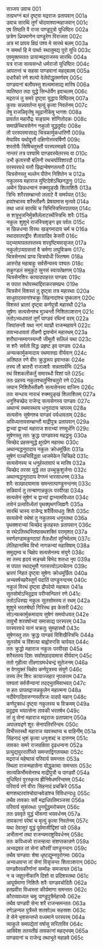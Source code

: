 सञ्जय उवाच	001  
तत्प्रभग्नं बलं दृष्ट्वा मद्रराजः प्रतापवान्	001a  
उवाच सारथिं तूर्णं चोदयाश्वान्महाजवान्	001c  
एष तिष्ठति वै राजा पाण्डुपुत्रो युधिष्ठिरः	002a  
छत्रेण ध्रियमाणेन पाण्डुरेण विराजता	002c  
अत्र मां प्रापय क्षिप्रं पश्य मे सारथे बलम्	003a  
न समर्था हि मे पार्थाः स्थातुमद्य पुरो युधि	003c  
एवमुक्तस्ततः प्रायान्मद्रराजस्य सारथिः	004a  
यत्र राजा सत्यसन्धो धर्मराजो युधिष्ठिरः	004c  
आपतन्तं च सहसा पाण्डवानां महद्बलम्	005a  
दधारैको रणे शल्यो वेलेवोद्धृतमर्णवम्	005c  
पाण्डवानां बलौघस्तु शल्यमासाद्य मारिष	006a  
व्यतिष्ठत तदा युद्धे सिन्धोर्वेग इवाचलम्	006c  
मद्रराजं तु समरे दृष्ट्वा युद्धाय विष्ठितम्	007a  
कुरवः सन्न्यवर्तन्त मृत्युं कृत्वा निवर्तनम्	007c  
तेषु राजन्निवृत्तेषु व्यूढानीकेषु भागशः	008a  
प्रावर्तत महारौद्रः सङ्ग्रामः शोणितोदकः	008c  
समार्छच्चित्रसेनेन नकुलो युद्धदुर्मदः	008e  
तौ परस्परमासाद्य चित्रकार्मुकधारिणौ	009a  
मेघाविव यथोद्वृत्तौ दक्षिणोत्तरवर्षिणौ	009c  
शरतोयैः सिषिचतुस्तौ परस्परमाहवे	010a  
नान्तरं तत्र पश्यामि पाण्डवस्येतरस्य वा	010c  
उभौ कृतास्त्रौ बलिनौ रथचर्याविशारदौ	011a  
परस्परवधे यत्तौ छिद्रान्वेषणतत्परौ	011c  
चित्रसेनस्तु भल्लेन पीतेन निशितेन च	012a  
नकुलस्य महाराज मुष्टिदेशेऽच्छिनद्धनुः	012c  
अथैनं छिन्नधन्वानं रुक्मपुङ्खैः शिलाशितैः	013a  
त्रिभिः शरैरसम्भ्रान्तो ललाटे वै समर्पयत्	013c  
हयांश्चास्य शरैस्तीक्ष्णैः प्रेषयामास मृत्यवे	014a  
तथा ध्वजं सारथिं च त्रिभिस्त्रिभिरपातयत्	014c  
स शत्रुभुजनिर्मुक्तैर्ललाटस्थैस्त्रिभिः शरैः	015a  
नकुलः शुशुभे राजंस्त्रिशृङ्ग इव पर्वतः	015c  
स छिन्नधन्वा विरथः खड्गमादाय चर्म च	016a  
रथादवातरद्वीरः शैलाग्रादिव केसरी	016c  
पद्भ्यामापततस्तस्य शरवृष्टिमवासृजत्	017a  
नकुलोऽप्यग्रसत्तां वै चर्मणा लघुविक्रमः	017c  
चित्रसेनरथं प्राप्य चित्रयोधी जितश्रमः	018a  
आरुरोह महाबाहुः सर्वसैन्यस्य पश्यतः	018c  
सकुण्डलं समुकुटं सुनसं स्वायतेक्षणम्	019a  
चित्रसेनशिरः कायादपाहरत पाण्डवः	019c  
स पपात रथोपस्थाद्दिवाकरसमप्रभः	019e  
चित्रसेनं विशस्तं तु दृष्ट्वा तत्र महारथाः	020a  
साधुवादस्वनांश्चक्रुः सिंहनादांश्च पुष्कलान्	020c  
विशस्तं भ्रातरं दृष्ट्वा कर्णपुत्रौ महारथौ	021a  
सुषेणः सत्यसेनश्च मुञ्चन्तौ निशिताञ्शरान्	021c  
ततोऽभ्यधावतां तूर्णं पाण्डवं रथिनां वरम्	022a  
जिघांसन्तौ यथा नागं व्याघ्रौ राजन्महावने	022c  
तावभ्यधावतां तीक्ष्णौ द्वावप्येनं महारथम्	023a  
शरौघान्सम्यगस्यन्तौ जीमूतौ सलिलं यथा	023c  
स शरैः सर्वतो विद्धः प्रहृष्ट इव पाण्डवः	024a  
अन्यत्कार्मुकमादाय रथमारुह्य वीर्यवान्	024c  
अतिष्ठत रणे वीरः क्रुद्धरूप इवान्तकः	024e  
तस्य तौ भ्रातरौ राजञ्शरैः सन्नतपर्वभिः	025a  
रथं विशकलीकर्तुं समारब्धौ विशां पते	025c  
ततः प्रहस्य नकुलश्चतुर्भिश्चतुरो रणे	026a  
जघान निशितैस्तीक्ष्णैः सत्यसेनस्य वाजिनः	026c  
ततः सन्धाय नाराचं रुक्मपुङ्खं शिलाशितम्	027a  
धनुश्चिच्छेद राजेन्द्र सत्यसेनस्य पाण्डवः	027c  
अथान्यं रथमास्थाय धनुरादाय चापरम्	028a  
सत्यसेनः सुषेणश्च पाण्डवं पर्यधावताम्	028c  
अविध्यत्तावसम्भ्रान्तौ माद्रीपुत्रः प्रतापवान्	029a  
द्वाभ्यां द्वाभ्यां महाराज शराभ्यां रणमूर्धनि	029c  
सुषेणस्तु ततः क्रुद्धः पाण्डवस्य महद्धनुः	030a  
चिच्छेद प्रहसन्युद्धे क्षुरप्रेण महारथः	030c  
अथान्यद्धनुरादाय नकुलः क्रोधमूर्छितः	031a  
सुषेणं पञ्चभिर्विद्ध्वा ध्वजमेकेन चिच्छिदे	031c  
सत्यसेनस्य च धनुर्हस्तावापं च मारिष	032a  
चिच्छेद तरसा युद्धे तत उच्चुक्रुशुर्जनाः	032c  
अथान्यद्धनुरादाय वेगघ्नं भारसाधनम्	033a  
शरैः सञ्छादयामास समन्तात्पाण्डुनन्दनम्	033c  
सन्निवार्य तु तान्बाणान्नकुलः परवीरहा	034a  
सत्यसेनं सुषेणं च द्वाभ्यां द्वाभ्यामविध्यत	034c  
तावेनं प्रत्यविध्येतां पृथक्पृथगजिह्मगैः	035a  
सारथिं चास्य राजेन्द्र शरैर्विव्यधतुः शितैः	035c  
सत्यसेनो रथेषां तु नकुलस्य धनुस्तथा	036a  
पृथक्शराभ्यां चिच्छेद कृतहस्तः प्रतापवान्	036c  
स रथेऽतिरथस्तिष्ठन्रथशक्तिं परामृशत्	037a  
स्वर्णदण्डामकुण्ठाग्रां तैलधौतां सुनिर्मलाम्	037c  
लेलिहानामिव विभो नागकन्यां महाविषाम्	038a  
समुद्यम्य च चिक्षेप सत्यसेनस्य संयुगे	038c  
सा तस्य हृदयं सङ्ख्ये बिभेद शतधा नृप	039a  
स पपात रथाद्भूमौ गतसत्त्वोऽल्पचेतनः	039c  
भ्रातरं निहतं दृष्ट्वा सुषेणः क्रोधमूर्छितः	040a  
अभ्यवर्षच्छरैस्तूर्णं पदातिं पाण्डुनन्दनम्	040c  
नकुलं विरथं दृष्ट्वा द्रौपदेयो महाबलः	041a  
सुतसोमोऽभिदुद्राव परीप्सन्पितरं रणे	041c  
ततोऽधिरुह्य नकुलः सुतसोमस्य तं रथम्	042a  
शुशुभे भरतश्रेष्ठो गिरिस्थ इव केसरी	042c  
सोऽन्यत्कार्मुकमादाय सुषेणं समयोधयत्	042e  
तावुभौ शरवर्षाभ्यां समासाद्य परस्परम्	043a  
परस्परवधे यत्नं चक्रतुः सुमहारथौ	043c  
सुषेणस्तु ततः क्रुद्धः पाण्डवं विशिखैस्त्रिभिः	044a  
सुतसोमं च विंशत्या बाह्वोरुरसि चार्पयत्	044c  
ततः क्रुद्धो महाराज नकुलः परवीरहा	045a  
शरैस्तस्य दिशः सर्वाश्छादयामास वीर्यवान्	045c  
ततो गृहीत्वा तीक्ष्णाग्रमर्धचन्द्रं सुतेजनम्	046a  
स वेगयुक्तं चिक्षेप कर्णपुत्रस्य संयुगे	046c  
तस्य तेन शिरः कायाज्जहार नृपसत्तम	047a  
पश्यतां सर्वसैन्यानां तदद्भुतमिवाभवत्	047c  
स हतः प्रापतद्राजन्नकुलेन महात्मना	048a  
नदीवेगादिवारुग्णस्तीरजः पादपो महान्	048c  
कर्णपुत्रवधं दृष्ट्वा नकुलस्य च विक्रमम्	049a  
प्रदुद्राव भयात्सेना तावकी भरतर्षभ	049c  
तां तु सेनां महाराज मद्रराजः प्रतापवान्	050a  
अपालयद्रणे शूरः सेनापतिररिन्दमः	050c  
विभीस्तस्थौ महाराज व्यवस्थाप्य च वाहिनीम्	051a  
सिंहनादं भृशं कृत्वा धनुःशब्दं च दारुणम्	051c  
तावकाः समरे राजन्रक्षिता दृढधन्वना	052a  
प्रत्युद्ययुररातींस्ते समन्ताद्विगतव्यथाः	052c  
मद्रराजं महेष्वासं परिवार्य समन्ततः	053a  
स्थिता राजन्महासेना योद्धुकामाः समन्ततः	053c  
सात्यकिर्भीमसेनश्च माद्रीपुत्रौ च पाण्डवौ	054a  
युधिष्ठिरं पुरस्कृत्य ह्रीनिषेधमरिन्दमम्	054c  
परिवार्य रणे वीराः सिंहनादं प्रचक्रिरे	055a  
बाणशब्दरवांश्चोग्रान्क्ष्वेडांश्च विविधान्दधुः	055c  
तथैव तावकाः सर्वे मद्राधिपतिमञ्जसा	056a  
परिवार्य सुसंरब्धाः पुनर्युद्धमरोचयन्	056c  
ततः प्रववृते युद्धं भीरूणां भयवर्धनम्	057a  
तावकानां परेषां च मृत्युं कृत्वा निवर्तनम्	057c  
यथा देवासुरं युद्धं पूर्वमासीद्विशां पते	058a  
अभीतानां तथा राजन्यमराष्ट्रविवर्धनम्	058c  
ततः कपिध्वजो राजन्हत्वा संशप्तकान्रणे	059a  
अभ्यद्रवत तां सेनां कौरवीं पाण्डुनन्दनः	059c  
तथैव पाण्डवाः शेषा धृष्टद्युम्नपुरोगमाः	060a  
अभ्यधावन्त तां सेनां विसृजन्तः शिताञ्शरान्	060c  
पाण्डवैरवकीर्णानां सम्मोहः समजायत	061a  
न च जज्ञुरनीकानि दिशो वा प्रदिशस्तथा	061c  
आपूर्यमाणा निशितैः शरैः पाण्डवचोदितैः	062a  
हतप्रवीरा विध्वस्ता कीर्यमाणा समन्ततः	062c  
कौरव्यवध्यत चमूः पाण्डुपुत्रैर्महारथैः	062e  
तथैव पाण्डवी सेना शरै राजन्समन्ततः	063a  
रणेऽहन्यत पुत्रैस्ते शतशोऽथ सहस्रशः	063c  
ते सेने भृशसन्तप्ते वध्यमाने परस्परम्	064a  
व्याकुले समपद्येतां वर्षासु सरिताविव	064c  
आविवेश ततस्तीव्रं तावकानां महद्भयम्	065a  
पाण्डवानां च राजेन्द्र तथाभूते महाहवे	065c  
